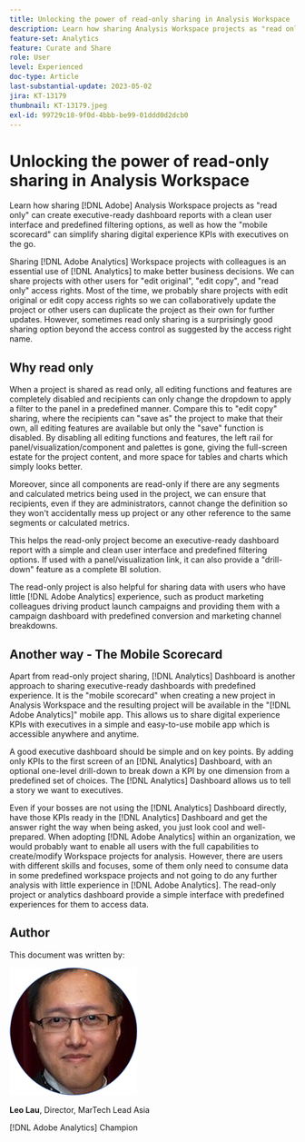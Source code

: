 ```yaml
---
title: Unlocking the power of read-only sharing in Analysis Workspace
description: Learn how sharing Analysis Workspace projects as "read only" can create executive-ready dashboard reports with a clean user interface and predefined filtering options, as well as how the "mobile scorecard" can simplify sharing digital experience KPIs with executives on the go.
feature-set: Analytics
feature: Curate and Share
role: User
level: Experienced
doc-type: Article
last-substantial-update: 2023-05-02
jira: KT-13179
thumbnail: KT-13179.jpeg
exl-id: 99729c18-9f0d-4bbb-be99-01ddd0d2dcb0
---
```

# Unlocking the power of read-only sharing in Analysis Workspace

Learn how sharing [!DNL Adobe] Analysis Workspace projects as "read only" can create executive-ready dashboard reports with a clean user interface and predefined filtering options, as well as how the "mobile scorecard" can simplify sharing digital experience KPIs with executives on the go.

Sharing [!DNL Adobe Analytics] Workspace projects with colleagues is an essential use of [!DNL Analytics] to make better business decisions. We can share projects with other users for "edit original", "edit copy", and "read only" access rights. Most of the time, we probably share projects with edit original or edit copy access rights so we can collaboratively update the project or other users can duplicate the project as their own for further updates. However, sometimes read only sharing is a surprisingly good sharing option beyond the access control as suggested by the access right name.

## Why read only

When a project is shared as read only, all editing functions and features are completely disabled and recipients can only change the dropdown to apply a filter to the panel in a predefined manner. Compare this to "edit copy" sharing, where the recipients can "save as" the project to make that their own, all editing features are available but only the "save" function is disabled. By disabling all editing functions and features, the left rail for panel/visualization/component and palettes is gone, giving the full-screen estate for the project content, and more space for tables and charts which simply looks better.

Moreover, since all components are read-only if there are any segments and calculated metrics being used in the project, we can ensure that recipients, even if they are administrators, cannot change the definition so they won't accidentally mess up project or any other reference to the same segments or calculated metrics.

This helps the read-only project become an executive-ready dashboard report with a simple and clean user interface and predefined filtering options. If used with a panel/visualization link, it can also provide a "drill-down" feature as a complete BI solution.

The read-only project is also helpful for sharing data with users who have little [!DNL Adobe Analytics] experience, such as product marketing colleagues driving product launch campaigns and providing them with a campaign dashboard with predefined conversion and marketing channel breakdowns.

## Another way - The Mobile Scorecard

Apart from read-only project sharing, [!DNL Analytics] Dashboard is another approach to sharing executive-ready dashboards with predefined experience. It is the "mobile scorecard" when creating a new project in Analysis Workspace and the resulting project will be available in the "[!DNL Adobe Analytics]" mobile app. This allows us to share digital experience KPIs with executives in a simple and easy-to-use mobile app which is accessible anywhere and anytime.

A good executive dashboard should be simple and on key points. By adding only KPIs to the first screen of an [!DNL Analytics] Dashboard, with an optional one-level drill-down to break down a KPI by one dimension from a predefined set of choices. The [!DNL Analytics] Dashboard allows us to tell a story we want to executives.

Even if your bosses are not using the [!DNL Analytics] Dashboard directly, have those KPIs ready in the [!DNL Analytics] Dashboard and get the answer right the way when being asked, you just look cool and well-prepared.
When adopting [!DNL Adobe Analytics] within an organization, we would probably want to enable all users with the full capabilities to create/modify Workspace projects for analysis. However, there are users with different skills and focuses, some of them only need to consume data in some predefined workspace projects and not going to do any further analysis with little experience in [!DNL Adobe Analytics]. The read-only project or analytics dashboard provide a simple interface with predefined experiences for them to access data.

## Author

This document was written by:

![Leo Lau](assets/leo_headshot.png)

**Leo Lau**, Director, MarTech Lead Asia

[!DNL Adobe Analytics] Champion
